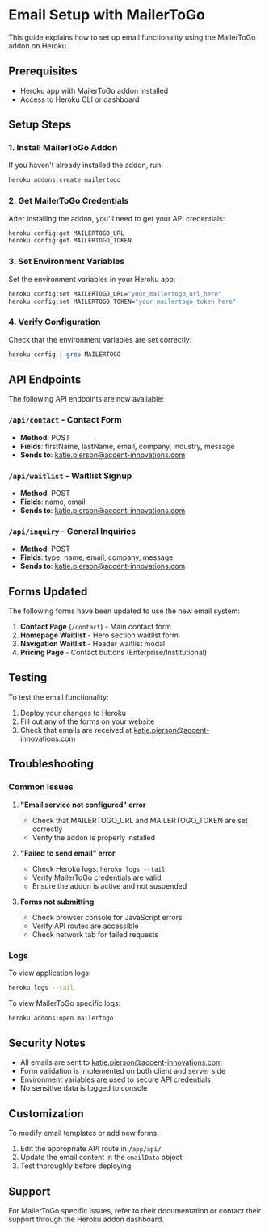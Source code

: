 # Email Setup with MailerToGo

This guide explains how to set up email functionality using the MailerToGo addon on Heroku.

## Prerequisites

- Heroku app with MailerToGo addon installed
- Access to Heroku CLI or dashboard

## Setup Steps

### 1. Install MailerToGo Addon

If you haven't already installed the addon, run:
```bash
heroku addons:create mailertogo
```

### 2. Get MailerToGo Credentials

After installing the addon, you'll need to get your API credentials:

```bash
heroku config:get MAILERTOGO_URL
heroku config:get MAILERTOGO_TOKEN
```

### 3. Set Environment Variables

Set the environment variables in your Heroku app:

```bash
heroku config:set MAILERTOGO_URL="your_mailertogo_url_here"
heroku config:set MAILERTOGO_TOKEN="your_mailertogo_token_here"
```

### 4. Verify Configuration

Check that the environment variables are set correctly:

```bash
heroku config | grep MAILERTOGO
```

## API Endpoints

The following API endpoints are now available:

### `/api/contact` - Contact Form
- **Method**: POST
- **Fields**: firstName, lastName, email, company, industry, message
- **Sends to**: katie.pierson@accent-innovations.com

### `/api/waitlist` - Waitlist Signup
- **Method**: POST
- **Fields**: name, email
- **Sends to**: katie.pierson@accent-innovations.com

### `/api/inquiry` - General Inquiries
- **Method**: POST
- **Fields**: type, name, email, company, message
- **Sends to**: katie.pierson@accent-innovations.com

## Forms Updated

The following forms have been updated to use the new email system:

1. **Contact Page** (`/contact`) - Main contact form
2. **Homepage Waitlist** - Hero section waitlist form
3. **Navigation Waitlist** - Header waitlist modal
4. **Pricing Page** - Contact buttons (Enterprise/Institutional)

## Testing

To test the email functionality:

1. Deploy your changes to Heroku
2. Fill out any of the forms on your website
3. Check that emails are received at katie.pierson@accent-innovations.com

## Troubleshooting

### Common Issues

1. **"Email service not configured" error**
   - Check that MAILERTOGO_URL and MAILERTOGO_TOKEN are set correctly
   - Verify the addon is properly installed

2. **"Failed to send email" error**
   - Check Heroku logs: `heroku logs --tail`
   - Verify MailerToGo credentials are valid
   - Ensure the addon is active and not suspended

3. **Forms not submitting**
   - Check browser console for JavaScript errors
   - Verify API routes are accessible
   - Check network tab for failed requests

### Logs

To view application logs:
```bash
heroku logs --tail
```

To view MailerToGo specific logs:
```bash
heroku addons:open mailertogo
```

## Security Notes

- All emails are sent to katie.pierson@accent-innovations.com
- Form validation is implemented on both client and server side
- Environment variables are used to secure API credentials
- No sensitive data is logged to console

## Customization

To modify email templates or add new forms:

1. Edit the appropriate API route in `/app/api/`
2. Update the email content in the `emailData` object
3. Test thoroughly before deploying

## Support

For MailerToGo specific issues, refer to their documentation or contact their support through the Heroku addon dashboard.
